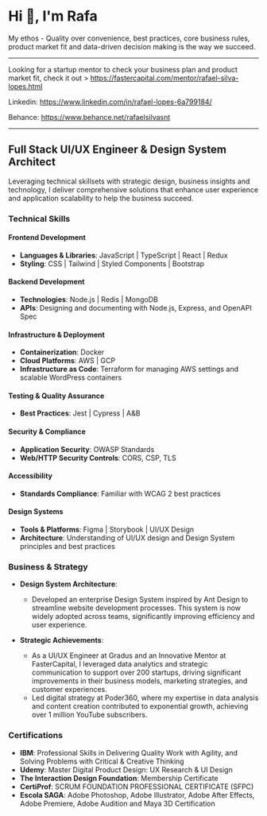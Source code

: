 Hi 👋, I'm Rafa
================

My ethos - Quality over convenience, best practices, core business rules, product market fit and data-driven decision making is the way we succeed.

---

Looking for a startup mentor to check your business plan and product market fit, check it out > https://fastercapital.com/mentor/rafael-silva-lopes.html

Linkedin: https://www.linkedin.com/in/rafael-lopes-6a799184/

Behance: https://www.behance.net/rafaelsilvasnt

---

## Full Stack UI/UX Engineer & Design System Architect

Leveraging technical skillsets with strategic design, business insights and technology, I deliver comprehensive solutions that enhance user experience and application scalability to help the business succeed.

### Technical Skills

#### Frontend Development
- **Languages & Libraries**: JavaScript | TypeScript | React | Redux 
- **Styling**: CSS | Tailwind | Styled Components | Bootstrap

#### Backend Development
- **Technologies**: Node.js | Redis | MongoDB
- **APIs**: Designing and documenting with Node.js, Express, and OpenAPI Spec

#### Infrastructure & Deployment
- **Containerization**: Docker
- **Cloud Platforms**: AWS | GCP
- **Infrastructure as Code**: Terraform for managing AWS settings and scalable WordPress containers

#### Testing & Quality Assurance
- **Best Practices**: Jest | Cypress | A&B

#### Security & Compliance
- **Application Security**: OWASP Standards
- **Web/HTTP Security Controls**: CORS, CSP, TLS

#### Accessibility
- **Standards Compliance**: Familiar with WCAG 2 best practices

#### Design Systems
- **Tools & Platforms**: Figma | Storybook | UI/UX Design
- **Architecture**: Understanding of UI/UX design and Design System principles and best practices

### Business & Strategy

- **Design System Architecture**:
  - Developed an enterprise Design System inspired by Ant Design to streamline website development processes. This system is now widely adopted across teams, significantly improving efficiency and user experience.

- **Strategic Achievements**:
  - As a UI/UX Engineer at Gradus and an Innovative Mentor at FasterCapital, I leveraged data analytics and strategic communication to support over 200 startups, driving significant improvements in their business models, marketing strategies, and customer experiences.
  - Led digital strategy at Poder360, where my expertise in data analysis and content creation contributed to exponential growth, achieving over 1 million YouTube subscribers.

### Certifications

- **IBM**: Professional Skills in Delivering Quality Work with Agility, and Solving Problems with Critical & Creative Thinking
- **Udemy**: Master Digital Product Design: UX Research & UI Design
- **The Interaction Design Foundation**: Membership Certificate
- **CertiProf**: SCRUM FOUNDATION PROFESSIONAL CERTIFICATE (SFPC)
- **Escola SAGA**: Adobe Photoshop, Adobe Illustrator, Adobe After Effects, Adobe Premiere, Adobe Audition and Maya 3D Certification



